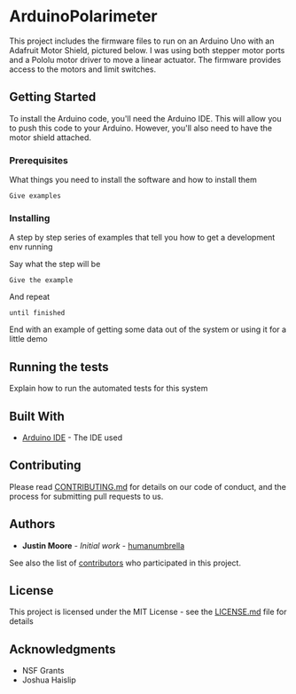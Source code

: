 # ArduinoPolarimeter
This project includes the firmware files to run on an Arduino Uno with an  Adafruit Motor Shield, pictured below. I was using both stepper motor ports and a Pololu motor driver to move a linear actuator. The firmware provides access to the motors and limit switches.

## Getting Started
To install the Arduino code, you'll need the Arduino IDE. This will allow you to push this code to your Arduino. However, you'll also need to have the motor shield attached.

### Prerequisites

What things you need to install the software and how to install them

```
Give examples
```

### Installing

A step by step series of examples that tell you how to get a development env running

Say what the step will be

```
Give the example
```

And repeat

```
until finished
```

End with an example of getting some data out of the system or using it for a little demo

## Running the tests

Explain how to run the automated tests for this system

## Built With

* [Arduino IDE](https://www.arduino.cc/en/Main/Software) - The IDE used

## Contributing

Please read [CONTRIBUTING.md](#) for details on our code of conduct, and the process for submitting pull requests to us.


## Authors

* **Justin Moore** - *Initial work* - [humanumbrella](https://github.com/humanumbrella)

See also the list of [contributors](https://github.com/humanumbrella/ArduinoPolarimeter/contributors) who participated in this project.

## License

This project is licensed under the MIT License - see the [LICENSE.md](LICENSE.md) file for details

## Acknowledgments

* NSF Grants
* Joshua Haislip
